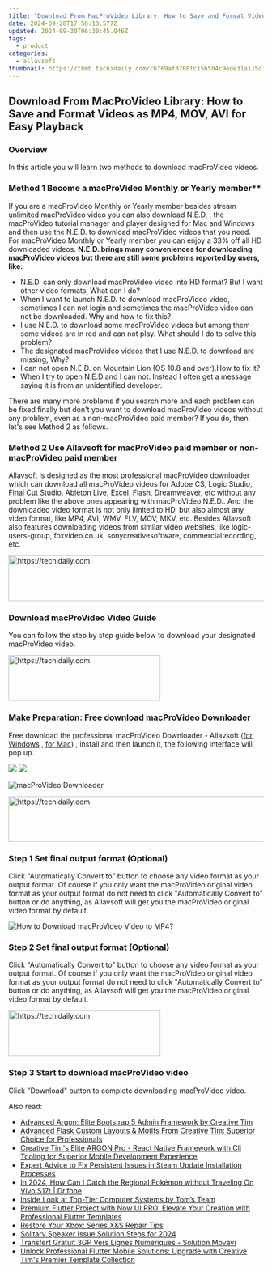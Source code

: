 ```yaml
---
title: "Download From MacProVideo Library: How to Save and Format Videos as MP4, MOV, AVI for Easy Playback"
date: 2024-09-28T17:58:13.577Z
updated: 2024-09-30T06:30:45.046Z
tags:
  - product
categories:
  - allavsoft
thumbnail: https://thmb.techidaily.com/cb769af3708fc15b594c9ede31a115d7b902d54d4fbcec56dcebaeb9d186f784.jpg
---
```


## Download From MacProVideo Library: How to Save and Format Videos as MP4, MOV, AVI for Easy Playback

### Overview

In this article you will learn two methods to download macProVideo videos.

### Method 1 Become a macProVideo Monthly or Yearly member\*\*

If you are a macProVideo Monthly or Yearly member besides stream unlimited macProVideo video you can also download N.E.D. , the macProVideo tutorial manager and player designed for Mac and Windows and then use the N.E.D. to download macProVideo videos that you need. For macProVideo Monthly or Yearly member you can enjoy a 33% off all HD downloaded videos. **N.E.D. brings many conveniences for downloading macProVideo videos but there are still some problems reported by users, like:**

* N.E.D. can only download macProVideo video into HD format? But I want other video formats, What can I do?
* When I want to launch N.E.D. to download macProVideo video, sometimes I can not login and sometimes the macProVideo video can not be downloaded. Why and how to fix this?
* I use N.E.D. to download some macProVideo videos but among them some videos are in red and can not play. What should I do to solve this problem?
* The designated macProVideo videos that I use N.E.D. to download are missing, Why?
* I can not open N.E.D. on Mountain Lion (OS 10.8 and over).How to fix it?
* When I try to open N.E.D and I can not. Instead I often get a message saying it is from an unidentified developer.

There are many more problems if you search more and each problem can be fixed finally but don't you want to download macProVideo videos without any problem, even as a non-macProVideo paid member? If you do, then let's see Method 2 as follows.

### Method 2 Use Allavsoft for macProVideo paid member or non-macProVideo paid member

Allavsoft is designed as the most professional macProVideo downloader which can download all macProVideo videos for Adobe CS, Logic Studio, Final Cut Studio, Ableton Live, Excel, Flash, Dreamweaver, etc without any problem like the above ones appearing with macProVideo N.E.D.. And the downloaded video format is not only limited to HD, but also almost any video format, like MP4, AVI, WMV, FLV, MOV, MKV, etc. Besides Allavsoft also features downloading videos from similar video websites, like logic-users-group, foxvideo.co.uk, sonycreativesoftware, commercialrecording, etc.

<!-- affiliate ads begin -->
<a href="https://ephamedtechinc.pxf.io/c/5597632/2137229/26400" target="_top" id="2137229">
  <img src="//a.impactradius-go.com/display-ad/26400-2137229" border="0" alt="https://techidaily.com" width="728" height="90"/>
</a>
<img height="0" width="0" src="https://ephamedtechinc.pxf.io/i/5597632/2137229/26400" style="position:absolute;visibility:hidden;" border="0" />
<!-- affiliate ads end -->

### Download macProVideo Video Guide

You can follow the step by step guide below to download your designated macProVideo video.

<!-- affiliate ads begin -->
<a href="https://aligracehair.sjv.io/c/5597632/1880927/19272" target="_top" id="1880927">
  <img src="//a.impactradius-go.com/display-ad/19272-1880927" border="0" alt="https://techidaily.com" width="300" height="90"/>
</a>
<img height="0" width="0" src="https://aligracehair.sjv.io/i/5597632/1880927/19272" style="position:absolute;visibility:hidden;" border="0" />
<!-- affiliate ads end -->

### Make Preparation: Free download macProVideo Downloader

Free download the professional macProVideo Downloader - Allavsoft ([for Windows](https://tools.techidaily.com/allavsoft/products/) , [for Mac](https://tools.techidaily.com/allavsoft/products/)) , install and then launch it, the following interface will pop up.

[![](https://www.allavsoft.com/how-to/../images/how-to/free-download-win.jpg)](https://tools.techidaily.com/allavsoft/products/) [![](https://www.allavsoft.com/how-to/../images/how-to/free-download-mac.jpg)](https://tools.techidaily.com/allavsoft/products/)

![macProVideo Downloader](https://www.allavsoft.com/how-to/../images/allavsoft/screen-shot-600.jpg)

<!-- affiliate ads begin -->
<a href="https://appsumo.8odi.net/c/5597632/2130891/7443" target="_top" id="2130891">
  <img src="//a.impactradius-go.com/display-ad/7443-2130891" border="0" alt="https://techidaily.com" width="728" height="90"/>
</a>
<img height="0" width="0" src="https://appsumo.8odi.net/i/5597632/2130891/7443" style="position:absolute;visibility:hidden;" border="0" />
<!-- affiliate ads end -->

### Step 1 Set final output format (Optional)

Click "Automatically Convert to" button to choose any video format as your output format. Of course if you only want the macProVideo original video format as your output format do not need to click "Automatically Convert to" button or do anything, as Allavsoft will get you the macProVideo original video format by default.

![How to Download macProVideo Video to MP4?](https://www.allavsoft.com/how-to/../images/how-to/download-rtmp-video/download-rtmp-video.jpg)

### Step 2 Set final output format (Optional)

Click "Automatically Convert to" button to choose any video format as your output format. Of course if you only want the macProVideo original video format as your output format do not need to click "Automatically Convert to" button or do anything, as Allavsoft will get you the macProVideo original video format by default.

<!-- affiliate ads begin -->
<a href="https://aligracehair.sjv.io/c/5597632/1868571/19272" target="_top" id="1868571">
  <img src="//a.impactradius-go.com/display-ad/19272-1868571" border="0" alt="https://techidaily.com" width="300" height="90"/>
</a>
<img height="0" width="0" src="https://aligracehair.sjv.io/i/5597632/1868571/19272" style="position:absolute;visibility:hidden;" border="0" />
<!-- affiliate ads end -->

### Step 3 Start to download macProVideo video

Click "Download" button to complete downloading macProVideo video.

<ins class="adsbygoogle"
     style="display:block"
     data-ad-format="autorelaxed"
     data-ad-client="ca-pub-7571918770474297"
     data-ad-slot="1223367746"></ins>

<ins class="adsbygoogle"
     style="display:block"
     data-ad-client="ca-pub-7571918770474297"
     data-ad-slot="8358498916"
     data-ad-format="auto"
     data-full-width-responsive="true"></ins>

<span class="atpl-alsoreadstyle">Also read:</span>
<div><ul>
<li><a href="https://fox-place.techidaily.com/advanced-argon-elite-bootstrap-5-admin-framework-by-creative-tim/"><u>Advanced Argon: Elite Bootstrap 5 Admin Framework by Creative Tim</u></a></li>
<li><a href="https://fox-place.techidaily.com/advanced-flask-custom-layouts-and-motifs-from-creative-tim-superior-choice-for-professionals/"><u>Advanced Flask Custom Layouts & Motifs From Creative Tim: Superior Choice for Professionals</u></a></li>
<li><a href="https://fox-place.techidaily.com/creative-tims-elite-argon-pro-react-native-framework-with-cli-tooling-for-superior-mobile-development-experience/"><u>Creative Tim's Elite ARGON Pro - React Native Framework with Cli Tooling for Superior Mobile Development Experience</u></a></li>
<li><a href="https://win-howtos.techidaily.com/expert-advice-to-fix-persistent-issues-in-steam-update-installation-processes/"><u>Expert Advice to Fix Persistent Issues in Steam Update Installation Processes</u></a></li>
<li><a href="https://change-location.techidaily.com/in-2024-how-can-i-catch-the-regional-pokemon-without-traveling-on-vivo-s17t-drfone-by-drfone-virtual-android/"><u>In 2024, How Can I Catch the Regional Pokémon without Traveling On Vivo S17t | Dr.fone</u></a></li>
<li><a href="https://hardware-tips.techidaily.com/inside-look-at-top-tier-computer-systems-by-toms-team/"><u>Inside Look at Top-Tier Computer Systems by Tom’s Team</u></a></li>
<li><a href="https://fox-place.techidaily.com/premium-flutter-project-with-now-ui-pro-elevate-your-creation-with-professional-flutter-templates/"><u>Premium Flutter Project with Now UI PRO: Elevate Your Creation with Professional Flutter Templates</u></a></li>
<li><a href="https://games-able.techidaily.com/restore-your-xbox-series-xands-repair-tips/"><u>Restore Your Xbox: Series X&S Repair Tips</u></a></li>
<li><a href="https://extra-guidance.techidaily.com/solitary-speaker-issue-solution-steps-for-2024/"><u>Solitary Speaker Issue Solution Steps for 2024</u></a></li>
<li><a href="https://solve-manuals.techidaily.com/transfert-gratuit-3gp-vers-lignes-numeriques-solution-movavi/"><u>Transfert Gratuit 3GP Vers Lignes Numériques - Solution Movavi</u></a></li>
<li><a href="https://fox-place.techidaily.com/unlock-professional-flutter-mobile-solutions-upgrade-with-creative-tims-premier-template-collection/"><u>Unlock Professional Flutter Mobile Solutions: Upgrade with Creative Tim's Premier Template Collection</u></a></li>
</ul></div>

